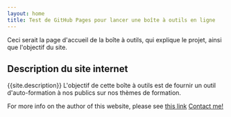 ```yaml
---
layout: home
title: Test de GitHub Pages pour lancer une boîte à outils en ligne  
---
```


Ceci serait la page d'accueil de la boîte à outils, qui explique le projet, ainsi que l'objectif du site.  
## Description du site internet
{{site.description}}
L'objectif de cette boîte à outils est de fournir un outil d'auto-formation à nos publics sur nos thèmes de formation.  

For more info on the author of this website, please see [this link](about.md)
[Contact me!](mailto:{{site.email}})
